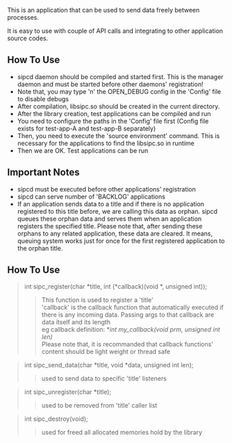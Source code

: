 This is an application that can be used to send data freely between processes.

It is easy to use with couple of API calls and integrating to other application source codes.

## How To Use
- sipcd daemon should be compiled and started first. This is the manager daemon and must be started before other daemons' registration!
- Note that, you may type 'n' the OPEN_DEBUG config in the 'Config' file to disable debugs
- After compilation, libsipc.so should be created in the current directory.
- After the library creation, test applications can be compiled and run
- You need to configure the paths in the 'Config' file first (Config file exists for test-app-A and test-app-B separately)
- Then, you need to execute the 'source environment' command. This is necessary for the applications to find the libsipc.so in runtime
- Then we are OK. Test applications can be run



## Important Notes
- sipcd must be executed before other applications' registration
- sipcd can serve number of 'BACKLOG' applications
- If an application sends data to a title and if there is no application registered to this title before, we are calling this data as orphan. sipcd queues these orphan data and serves them when an application registers the specified title. Please note that, after sending these orphans to any related application, these data are cleared. It means, queuing system works just for once for the first registered application to the orphan title.

## How To Use

> int sipc_register(char *title, int (*callback)(void *, unsigned int));  
>> This function is used to register a 'title'  
>> 'callback' is the callback function that automatically executed if there is any incoming data. Passing args to that callback are data itself and its length  
>> eg callback definition: **int my_callback(void *prm, unsigned int len)**  
>> Please note that, it is recommanded that callback functions' content should be light weight or thread safe

> int sipc_send_data(char *title, void *data, unsigned int len);  
>> used to send data to specific 'title' listeners  

> int sipc_unregister(char *title);  
>> used to be removed from 'title' caller list  

> int sipc_destroy(void);  
>> used for freed all allocated memories hold by the library  
